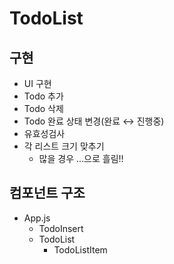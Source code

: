 # TodoList

## 구현

- UI 구현
- Todo 추가
- Todo 삭제
- Todo 완료 상태 변경(완료 ↔ 진행중)
- 유효성검사
- 각 리스트 크기 맞추기
  - 많을 경우 ...으로 흘림!!

## 컴포넌트 구조

- App.js
  - TodoInsert
  - TodoList
    - TodoListItem
